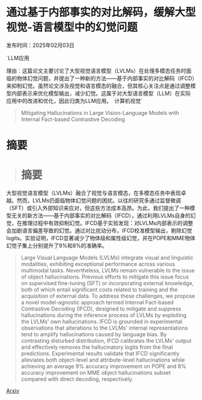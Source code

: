 # 通过基于内部事实的对比解码，缓解大型视觉-语言模型中的幻觉问题

发布时间：2025年02月03日

`LLM应用

理由：这篇论文主要讨论了大型视觉语言模型（LVLMs）在处理多模态任务时面临的物体幻觉问题，并提出了一种新的方法——基于内部事实的对比解码（IFCD）来抑制幻觉。虽然论文涉及视觉和语言模态的融合，但其核心关注点是通过调整模型内部表示来优化模型输出，减少幻觉。这属于对大型语言模型（LLM）在实际应用中的改进和优化，因此归类为LLM应用。` `计算机视觉`

> Mitigating Hallucinations in Large Vision-Language Models with Internal Fact-based Contrastive Decoding

# 摘要

> # 摘要
大型视觉语言模型（LVLMs）融合了视觉与语言模态，在多模态任务中表现卓越。然而，LVLMs仍面临物体幻觉问题的困扰。以往的研究多通过监督微调（SFT）或引入外部知识来应对，但这些方法成本高昂。为此，我们提出了一种模型无关的新方法——基于内部事实的对比解码（IFCD），通过利用LVLMs自身的幻觉，在推理过程中有效抑制幻觉。IFCD基于实验发现：对LVLMs内部表示的调整会加剧语言偏差导致的幻觉。通过对比扰动分布，IFCD校准模型输出，剔除幻觉logits。实验证明，IFCD显著减少了物体级和属性级幻觉，并在POPE和MME物体幻觉子集上分别提升了9%和8%的准确率。

> Large Visual Language Models (LVLMs) integrate visual and linguistic modalities, exhibiting exceptional performance across various multimodal tasks. Nevertheless, LVLMs remain vulnerable to the issue of object hallucinations. Previous efforts to mitigate this issue focus on supervised fine-tuning (SFT) or incorporating external knowledge, both of which entail significant costs related to training and the acquisition of external data. To address these challenges, we propose a novel model-agnostic approach termed Internal Fact-based Contrastive Decoding (IFCD), designed to mitigate and suppress hallucinations during the inference process of LVLMs by exploiting the LVLMs' own hallucinations. IFCD is grounded in experimental observations that alterations to the LVLMs' internal representations tend to amplify hallucinations caused by language bias. By contrasting disturbed distribution, IFCD calibrates the LVLMs' output and effectively removes the hallucinatory logits from the final predictions. Experimental results validate that IFCD significantly alleviates both object-level and attribute-level hallucinations while achieving an average 9% accuracy improvement on POPE and 8% accuracy improvement on MME object hallucinations subset compared with direct decoding, respectively.

[Arxiv](https://arxiv.org/abs/2502.01056)